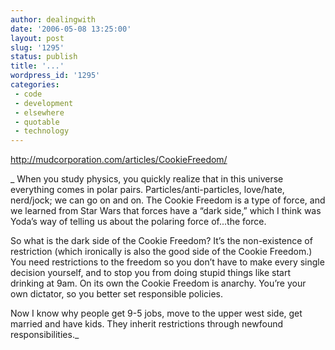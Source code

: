 ```yaml
---
author: dealingwith
date: '2006-05-08 13:25:00'
layout: post
slug: '1295'
status: publish
title: '...'
wordpress_id: '1295'
categories:
 - code
 - development
 - elsewhere
 - quotable
 - technology
---
```


http://mudcorporation.com/articles/CookieFreedom/

_ When you study physics, you quickly realize that in this universe everything
comes in polar pairs. Particles/anti-particles, love/hate, nerd/jock; we can
go on and on. The Cookie Freedom is a type of force, and we learned from Star
Wars that forces have a “dark side,” which I think was Yoda’s way of telling
us about the polaring force of...the force.

So what is the dark side of the Cookie Freedom? It’s the non-existence of
restriction (which ironically is also the good side of the Cookie Freedom.)
You need restrictions to the freedom so you don’t have to make every single
decision yourself, and to stop you from doing stupid things like start
drinking at 9am. On its own the Cookie Freedom is anarchy. You’re your own
dictator, so you better set responsible policies.

Now I know why people get 9-5 jobs, move to the upper west side, get married
and have kids. They inherit restrictions through newfound responsibilities._

